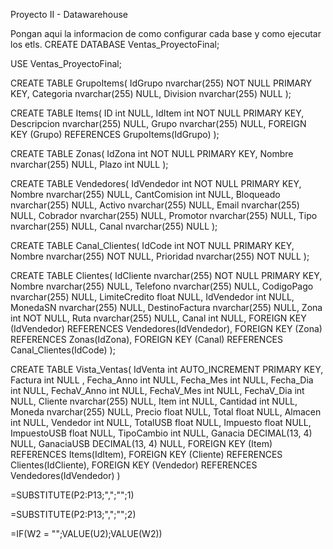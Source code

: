 Proyecto II - Datawarehouse

Pongan aqui la informacion de como configurar cada base y como ejecutar los etls.
CREATE DATABASE Ventas_ProyectoFinal;

USE Ventas_ProyectoFinal;

CREATE TABLE GrupoItems(
	IdGrupo nvarchar(255) NOT NULL PRIMARY KEY,
	Categoria nvarchar(255) NULL,
	Division nvarchar(255) NULL
);


CREATE TABLE Items(
	ID int NULL,
	IdItem int  NOT NULL PRIMARY KEY,
	Descripcion nvarchar(255) NULL,
	Grupo nvarchar(255) NULL,
	FOREIGN KEY (Grupo) REFERENCES GrupoItems(IdGrupo)
);


CREATE TABLE Zonas(
	IdZona int NOT NULL PRIMARY KEY,
	Nombre nvarchar(255) NULL,
	Plazo int NULL
);

CREATE TABLE Vendedores(
	IdVendedor int NOT NULL PRIMARY KEY,
	Nombre nvarchar(255) NULL,
	CantComision int NULL,
	Bloqueado nvarchar(255) NULL,
	Activo nvarchar(255) NULL,
	Email nvarchar(255) NULL,
	Cobrador nvarchar(255) NULL,
	Promotor nvarchar(255) NULL,
	Tipo nvarchar(255) NULL,
	Canal nvarchar(255) NULL
);

CREATE TABLE Canal_Clientes(
	IdCode int NOT NULL PRIMARY KEY,
	Nombre nvarchar(255) NOT NULL,
	Prioridad nvarchar(255) NOT NULL
);


CREATE TABLE Clientes(
	IdCliente nvarchar(255) NOT NULL PRIMARY KEY,
	Nombre nvarchar(255)  NULL,
	Telefono nvarchar(255) NULL,
	CodigoPago nvarchar(255) NULL,
	LimiteCredito float NULL,
	IdVendedor int NULL,
	MonedaSN nvarchar(255) NULL,
	DestinoFactura nvarchar(255) NULL,
	Zona int NOT NULL,
	Ruta nvarchar(255) NULL,
	Canal int NULL,
	FOREIGN KEY (IdVendedor) REFERENCES Vendedores(IdVendedor),
	FOREIGN KEY (Zona) REFERENCES Zonas(IdZona),
	FOREIGN KEY (Canal) REFERENCES Canal_Clientes(IdCode)
);


CREATE TABLE Vista_Ventas(
	IdVenta int AUTO_INCREMENT PRIMARY KEY,
    	Factura int NULL ,
    	Fecha_Anno int  NULL,
	Fecha_Mes int NULL,
	Fecha_Dia int  NULL,
	FechaV_Anno int  NULL,
	FechaV_Mes int NULL,
	FechaV_Dia int  NULL,
	Cliente nvarchar(255) NULL,
	Item int  NULL,
	Cantidad int  NULL,
	Moneda nvarchar(255) NULL,
	Precio float NULL,
	Total float  NULL,
	Almacen int NULL,
	Vendedor int NULL,
	TotalUSB float NULL,
	Impuesto float  NULL,
	ImpuestoUSB float  NULL,
	TipoCambio int  NULL,
	Ganacia DECIMAL(13, 4) NULL,
	GanaciaUSB DECIMAL(13, 4) NULL,
	FOREIGN KEY (Item) REFERENCES Items(IdItem),
	FOREIGN KEY (Cliente) REFERENCES Clientes(IdCliente),
	FOREIGN KEY (Vendedor) REFERENCES Vendedores(IdVendedor)
)

=SUBSTITUTE(P2:P13;",";"";1)

=SUBSTITUTE(P2:P13;",";"";2)

=IF(W2 = "";VALUE(U2);VALUE(W2))